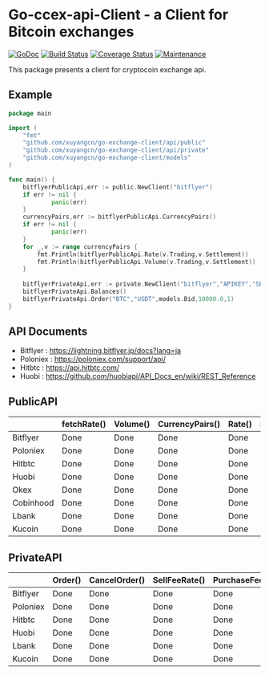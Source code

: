 # Go-ccex-api-Client - a Client for  Bitcoin exchanges

[![GoDoc](https://img.shields.io/badge/api-Godoc-blue.svg?style=flat-square)](https://godoc.org/github.com/xuyangcn/go-ccex-api-client)
[![Build Status](https://travis-ci.org/xuyangcn/go-ccex-api-client.svg?branch=master&time=now)](https://travis-ci.org/xuyangcn/go-ccex-api-client)
[![Coverage Status](https://coveralls.io/repos/github/xuyangcn/go-ccex-api-client/badge.svg?branch=master)](https://coveralls.io/github/xuyangcn/go-ccex-api-client?branch=master&time=now)
[![Maintenance](https://img.shields.io/badge/Maintained%3F-yes-green.svg)](https://GitHub.com/Naereen/StrapDown.js/graphs/commit-activity)

This package presents a client for cryptocoin exchange api.

## Example

```go
package main

import (
	"fmt"
	"github.com/xuyangcn/go-exchange-client/api/public"
	"github.com/xuyangcn/go-exchange-client/api/private"
	"github.com/xuyangcn/go-exchange-client/models"
)

func main() {
	bitflyerPublicApi,err := public.NewClient("bitflyer")
	if err != nil {
    		panic(err)
    }
    currencyPairs,err := bitflyerPublicApi.CurrencyPairs()
    if err != nil {
    		panic(err)
    }
    for _,v := range currencyPairs {
    	fmt.Println(bitflyerPublicApi.Rate(v.Trading,v.Settlement))
    	fmt.Println(bitflyerPublicApi.Volume(v.Trading,v.Settlement))
    }
    
    bitflyerPrivateApi,err := private.NewClient("bitflyer","APIKEY","SECRETKEY")
    bitflyerPrivateApi.Balances()
    bitflyerPrivateApi.Order("BTC","USDT",models.Bid,10000.0,1)
}
```

## API Documents

- Bitflyer : https://lightning.bitflyer.jp/docs?lang=ja
- Poloniex : https://poloniex.com/support/api/
- Hitbtc : https://api.hitbtc.com/
- Huobi : https://github.com/huobiapi/API_Docs_en/wiki/REST_Reference


## PublicAPI

|           | fetchRate() | Volume() | CurrencyPairs() | Rate() | FrozenCurrency() | Board() |
|-----------|-------------|----------|-----------------|--------|------------------|---------|
| Bitflyer  | Done        | Done     | Done            | Done   | Done             | Done    |
| Poloniex  | Done        | Done     | Done            | Done   | Done             | Done    |
| Hitbtc    | Done        | Done     | Done            | Done   | Done             | Done    |
| Huobi     | Done        | Done     | Done            | Done   | Done             | Done    |
| Okex      | Done        | Done     | Done            | Done   | Done             | Done    |
| Cobinhood | Done        | Done     | Done            | Done   | Done             | Done    |
| Lbank     | Done        | Done     | Done            | Done   | Done             | Done    |
| Kucoin    | Done        | Done     | Done            | Done   | Done             | Done    |

## PrivateAPI

|          | Order() | CancelOrder() | SellFeeRate() | PurchaseFeeRate() | Balances() | CompleteBalances() | ActiveOrders() | TransferFee() | Transfer() | Address() | Precise() |
|----------|---------|---------------|---------------|-------------------|------------|--------------------|----------------|---------------|------------|-----------|-----------|
| Bitflyer | Done    | Done          | Done          | Done              | Done       | Done               | Done           | Done          | Done       | Done      | Done      |
| Poloniex | Done    | Done          | Done          | Done              | Done       | Done               | Done           | Done          | Done       | Done      | Done      |
| Hitbtc   | Done    | Done          | Done          | Done              | Done       | Done               | Done           | Done          | Done       | Done      | Done      |
| Huobi    | Done    | Done          | Done          | Done              | Done       | Done               | Done           | Done          | Done       | Done      | Done      |
| Lbank    | Done    | Done          | Done          | Done              | Done       | Done               | Done           | Done          | Done       | Done      | Done      |
| Kucoin   | Done    | Done          | Done          | Done              | Done       | Done               | Done           | Done          | Done       | Done      | Done      |
